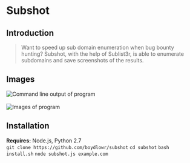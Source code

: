 # Subshot

## Introduction

> Want to speed up sub domain enumeration when bug bounty hunting? Subshot, with the help of Sublist3r, is able to enumerate subdomains and save screenshots of the results.

## Images

![Command line output of program](https://i.imgur.com/n6irIH8.png) <br><br>
![Images of program](https://i.imgur.com/d8KniLb.png)

## Installation

**Requires:** Node.js, Python 2.7<br>
`git clone https://github.com/boydlowr/subshot`
`cd subshot`
`bash install.sh`
`node subshot.js example.com`
